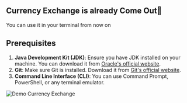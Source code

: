 
## Currency Exchange is already Come Out🙌

You can use it in your terminal from now on

## Prerequisites

1.  **Java Development Kit (JDK)**: Ensure you have JDK installed on your machine. You can download it from [Oracle's official website](https://www.oracle.com/java/technologies/javase-downloads.html).
2.  **Git**: Make sure Git is installed. Download it from [Git's official website](https://git-scm.com/downloads).
3.  **Command Line Interface (CLI)**: You can use Command Prompt, PowerShell, or any terminal emulator.


![Demo Currency Exchange](https://i.imgur.com/np36Yps.gif)
